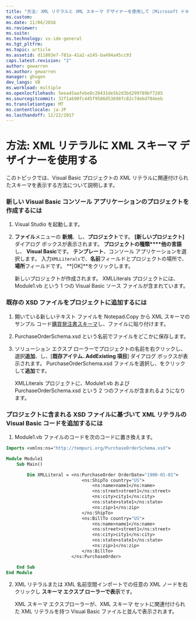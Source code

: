 ```yaml
---
title: "方法: XML リテラルと XML スキーマ デザイナーを使用して |Microsoft ドキュメント"
ms.custom: 
ms.date: 11/04/2016
ms.reviewer: 
ms.suite: 
ms.technology: vs-ide-general
ms.tgt_pltfrm: 
ms.topic: article
ms.assetid: d11803e7-f81a-41a2-a145-ba494a45cc93
caps.latest.revision: "2"
author: gewarren
ms.author: gewarren
manager: ghogen
dev_langs: VB
ms.workload: multiple
ms.openlocfilehash: 5eea45aafebe8c20431de5b2d3bd299789bf7285
ms.sourcegitcommit: 32f1a690fc445f9586d53698fc82c7debd784eeb
ms.translationtype: MT
ms.contentlocale: ja-JP
ms.lasthandoff: 12/22/2017
---
```

# <a name="how-to-use-the-xml-schema-designer-with-xml-literals"></a>方法: XML リテラルに XML スキーマ デザイナーを使用する
このトピックでは、Visual Basic プロジェクトの XML リテラルに関連付けられたスキーマを表示する方法について説明します。  
  
### <a name="to-create-a-new-visual-basic-console-application-project"></a>新しい Visual Basic コンソール アプリケーションのプロジェクトを作成するには  
  
1.  Visual Studio を起動します。  
  
2.  **ファイル**メニューの **新規**、し、**プロジェクト**です。 **[新しいプロジェクト]** ダイアログ ボックスが表示されます。 **プロジェクトの種類****他の言語**し、 **Visual Basic**です。 **テンプレート**、コンソール アプリケーションを選択します。 入力`XMLLiterals`で、**名前**フィールドとプロジェクトの場所で、**場所**フィールドです。 **[OK]**をクリックします。  
  
     新しいプロジェクトが作成されます。 XMLLiterals プロジェクトには、Module1.vb という 1 つの Visual Basic ソース ファイルが含まれています。  
  
### <a name="to-add-an-existing-xsd-file-to-the-project"></a>既存の XSD ファイルをプロジェクトに追加するには  
  
1.  開いている新しいテキスト ファイルを Notepad.Copy から XML スキーマのサンプル コード[購買発注書スキーマ](../xml-tools/sample-xsd-file-simple-schema.md)し、ファイルに貼り付けます。  
  
2.  PurchaseOrderSchema.xsd という名前でファイルをどこかに保存します。  
  
3.  ソリューション エクスプ ローラーでプロジェクトの名前を右クリックし、選択**追加**、し、[**既存アイテム.**.**AddExisting 項目**] ダイアログ ボックスが表示されます。 PurchaseOrderSchema.xsd ファイルを選択し、をクリックして**追加**です。  
  
     XMLLiterals プロジェクトに、Module1.vb および PurchaseOrderSchema.xsd という 2 つのファイルが含まれるようになります。  
  
### <a name="to-add-visual-basic-code-with-an-xml-literal-based-on-the-xsd-file-included-in-the-project"></a>プロジェクトに含まれる XSD ファイルに基づいて XML リテラルの Visual Basic コードを追加するには  
  
1.  Module1.vb ファイルのコードを次のコードに置き換えます。  
  
   ```vb
   Imports <xmlns:ns="http://tempuri.org/PurchaseOrderSchema.xsd">  
  
   Module Module1  
       Sub Main()  
  
           Dim XMLLiteral = <ns:PurchaseOrder OrderDate="1900-01-01">  
                                <ns:ShipTo country="US">  
                                    <ns:name>name1</ns:name>  
                                    <ns:street>street1</ns:street>  
                                    <ns:city>city1</ns:city>  
                                    <ns:state>state1</ns:state>  
                                    <ns:zip>1</ns:zip>  
                                </ns:ShipTo>  
                                <ns:BillTo country="US">  
                                    <ns:name>name1</ns:name>  
                                    <ns:street>street1</ns:street>  
                                    <ns:city>city1</ns:city>  
                                    <ns:state>state1</ns:state>  
                                    <ns:zip>1</ns:zip>  
                                </ns:BillTo>  
                            </ns:PurchaseOrder>  
  
       End Sub  
   End Module  
   ```  
  
2.  XML リテラルまたは XML 名前空間インポートでの任意の XML ノードを右クリックし **スキーマ エクスプ ローラーで表示**です。  
  
     XML スキーマ エクスプローラーが、XML スキーマ セットに関連付けられた XML リテラルを持つ Visual Basic ファイルと並んで表示されます。